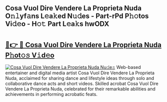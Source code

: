 ## Cosa Vuol Dire Vendere La Proprieta Nuda O𝚗𝚕yf𝚊ns L𝚎a𝚔ed N𝚞𝚍es - Part-rPd P𝚑𝚘tos Vi𝚍𝚎o - H𝚘𝚝 Part L𝚎a𝚔s hwODX

# <h2><a href="http://kf2oi0y.oniu.top/?m=Cosa+Vuol+Dire+Vendere+La+Proprieta+Nuda">🔗👉 🔴 Cosa Vuol Dire Vendere La Proprieta Nuda P𝚑ot𝚘𝚜 V𝚒d𝚎o</a></h2>

[![Cosa Vuol Dire Vendere La Proprieta Nuda Nu𝚍e𝚜](https://i.imgur.com/0qMVB7G.gif)](http://kf2oi0y.oniu.top/?m=Cosa+Vuol+Dire+Vendere+La+Proprieta+Nuda)
Web-based entertainer and digital media artist Cosa Vuol Dire Vendere La Proprieta Nuda, acclaimed for sharing dance and lifestyle ideas through solo and collaborative dance acts and short videos. Skilled acrobat Cosa Vuol Dire Vendere La Proprieta Nuda, celebrated for their remarkable abilities and achievements in performing acrobatic feats.  
